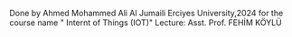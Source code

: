Done by 
Ahmed Mohammed Ali Al Jumaili
Erciyes University,2024
for the course name " Internt of Things (IOT)" 
Lecture: Asst. Prof. FEHİM KÖYLÜ

